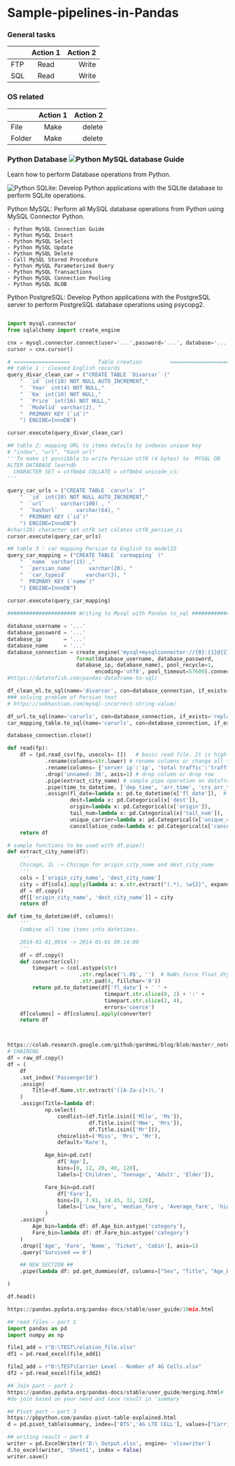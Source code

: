 # Sample-pipelines-in-Pandas




### General tasks
|    |   Action 1    |Action 2|
|----------|:-------------:|------:|
| FTP | Read | Write| 
| SQL | Read | Write| 

### OS related
|    |   Action 1    |Action 2|
|----------|:-------------:|------:|
| File | Make | delete |
| Folder| Make | delete  |



### Python Database ![Python MySQL database Guide](https://pynative.com/python/databases/)

Learn how to perform Database operations from Python.

![Python SQLite](https://pynative.com/python-sqlite/): Develop Python applications with the SQLite database to perform SQLite operations.

Python MySQL: Perform all MySQL database operations from Python using MySQL Connector Python.

    - Python MySQL Connection Guide
    - Python MySQL Insert
    - Python MySQL Select
    - Python MySQL Update
    - Python MySQL Delete
    - Call MySQL Stored Procedure
    - Python MySQL Parameterized Query
    - Python MySQL Transactions
    - Python MySQL Connection Pooling
    - Python MySQL BLOB

Python PostgreSQL: Develop Python applications with the PostgreSQL server to perform PostgreSQL database operations using psycopg2.


```python

import mysql.connector
from sqlalchemy import create_engine

cnx = mysql.connector.connect(user='...',password='...', database='...')
cursor = cnx.cursor()

# ==================         Table creation         ===========================
## table 1 : cleaned English records
query_divar_clean_car = ("CREATE TABLE `Divarcar` ("
    "  `id` int(10) NOT NULL AUTO_INCREMENT,"
    "  `Year` int(4) NOT NULL,"
    "  `Km` int(10) NOT NULL,"
    "  `Price` int(16) NOT NULL,"
    "  `Modelid` varchar(2), "
    "  PRIMARY KEY (`id`)"
    ") ENGINE=InnoDB")

cursor.execute(query_divar_clean_car)

## table 2: mapping URL to items details by indexas unique key
# "index", "url", "hash url"
'''To make it possibble to write Persian utf8 (4 bytes) to  MYSQL DB
ALTER DATABASE learndb
  CHARACTER SET = utf8mb4 COLLATE = utf8mb4_unicode_ci;
'''

query_car_urls = ("CREATE TABLE `carurls` ("
    "  `id` int(10) NOT NULL AUTO_INCREMENT,"
    "  `url`     varchar(100) , "
    "  `hashurl`      varchar(64), "
    "  PRIMARY KEY (`id`)"
    ") ENGINE=InnoDB")
#char(20) character set utf8 set colates utf8_persian_ci
cursor.execute(query_car_urls)

## table 3 : car mapping Persian to English to modelID
query_car_mapping = ("CREATE TABLE `carmapping` ("
    "  `name` varchar(15) ,"
    "  `persian_name`     varchar(20), "
    "  `car_typeid`      varchar(3), "
    "  PRIMARY KEY (`name`)"
    ") ENGINE=InnoDB")
    
cursor.execute(query_car_mapping)

###################### Writing to Mysql with Pandas to_sql ####################

database_username = '...'
database_password = '...'
database_ip       = '...'
database_name     = '...'
database_connection = create_engine('mysql+mysqlconnector://{0}:{1}@{2}/{3}'.
                      format(database_username, database_password, 
                      database_ip, database_name), pool_recycle=1,
                            encoding='utf8', pool_timeout=57600).connect()
#https://datatofish.com/pandas-dataframe-to-sql/

df_clean_ml.to_sql(name='divarcar', con=database_connection, if_exists='replace', index_label= False)
### solving problem of Persian text 
# https://sebhastian.com/mysql-incorrect-string-value/

df_url.to_sql(name='carurls', con=database_connection, if_exists='replace', index_label= False)
car_mapping_table.to_sql(name='carurls', con=database_connection, if_exists='replace', index_label= False)

database_connection.close()
```


```python
def read(fp):
    df = (pd.read_csv(fp, usecols= [])   # basic read file. It is highly recommended to use `read_csv` features.  
            .rename(columns=str.lower) # rename columns or change all to lower or upper
            .rename(columns= {'server ip':'ip', 'total traffic':'traffic'}) # rename columns or change all to lower or upper
            .drop('unnamed: 36', axis=1) # drop column or drop row  
            .pipe(extract_city_name) # sample pipe operation on dataframe - explanation = f(g(x)
            .pipe(time_to_datetime, ['dep_time', 'arr_time', 'crs_arr_time', 'crs_dep_time'])
            .assign(fl_date=lambda x: pd.to_datetime(x['fl_date']),  # make new columns from existintg - useful for calculation, data_time, change to categorical
                    dest=lambda x: pd.Categorical(x['dest']),
                    origin=lambda x: pd.Categorical(x['origin']),
                    tail_num=lambda x: pd.Categorical(x['tail_num']),
                    unique_carrier=lambda x: pd.Categorical(x['unique_carrier']),
                    cancellation_code=lambda x: pd.Categorical(x['cancellation_code'])))
    return df

# sample functions to be used with df.pipe()
def extract_city_name(df):
    '''
    Chicago, IL -> Chicago for origin_city_name and dest_city_name
    '''
    cols = ['origin_city_name', 'dest_city_name']
    city = df[cols].apply(lambda x: x.str.extract("(.*), \w{2}", expand=False))
    df = df.copy()
    df[['origin_city_name', 'dest_city_name']] = city
    return df

def time_to_datetime(df, columns):
    '''
    Combine all time items into datetimes.

    2014-01-01,0914 -> 2014-01-01 09:14:00
    '''
    df = df.copy()
    def converter(col):
        timepart = (col.astype(str)
                       .str.replace('\.0$', '')  # NaNs force float dtype
                       .str.pad(4, fillchar='0'))
        return pd.to_datetime(df['fl_date'] + ' ' +
                               timepart.str.slice(0, 2) + ':' +
                               timepart.str.slice(2, 4),
                               errors='coerce')
    df[columns] = df[columns].apply(converter)
    return df
```

```python


https://colab.research.google.com/github/gardnmi/blog/blob/master/_notebooks/2021-08-22-chaining-in-pandas.ipynb#scrollTo=HJKjYCTtSOyw
# CHAINING
df = raw_df.copy()
df = (
    df
    .set_index('PassengerId')
    .assign(
        Title=df.Name.str.extract('([A-Za-z]+)\.')
    )
    .assign(Title=lambda df:
            np.select(
                condlist=(df.Title.isin(['Mlle', 'Ms']),
                          df.Title.isin(['Mme', 'Mrs']),
                          df.Title.isin(['Mr'])),
                choicelist=('Miss', 'Mrs', 'Mr'),
                default='Rare'),

            Age_bin=pd.cut(
                df['Age'],
                bins=[0, 12, 20, 40, 120],
                labels=['Children', 'Teenage', 'Adult', 'Elder']),

            Fare_bin=pd.cut(
                df['Fare'],
                bins=[0, 7.91, 14.45, 31, 120],
                labels=['Low_fare', 'median_fare', 'Average_fare', 'high_fare'])
            )
    .assign(
        Age_bin=lambda df: df.Age_bin.astype('category'),
        Fare_bin=lambda df: df.Fare_bin.astype('category')
    )
    .drop(['Age', 'Fare', 'Name', 'Ticket', 'Cabin'], axis=1)
    .query('Survived == 0')

    ## NEW SECTION ##
    .pipe(lambda df: pd.get_dummies(df, columns=["Sex", "Title", "Age_bin", "Embarked", "Fare_bin"]))

)

df.head()
```


```python
https://pandas.pydata.org/pandas-docs/stable/user_guide/10min.html 

## read files – part 1
import pandas as pd
import numpy as np

file1_add = r"D:\TEST\relation_file.xlsx"
df1 = pd.read_excel(file_add1)

file2_add = r"D:\TEST\Carrier Level - Number of 4G Cells.xlsx"
df2 = pd.read_excel(file_add2)

## Join part – part 2
https://pandas.pydata.org/pandas-docs/stable/user_guide/merging.html# 
#do join based on your need and save result in 'summary' 

## Pivot part – part 3
https://pbpython.com/pandas-pivot-table-explained.html 
d = pd.pivot_table(summary, index=['BTS','4G LTE CELL'], values=["Carrier"], aggfunc = np.unique)

## writing result – part 4 
writer = pd.ExcelWriter(r'D:\ Output.xlsx', engine= 'xlsxwriter')
d.to_excel(writer, 'Sheet1', index = False)
writer.save()

```
